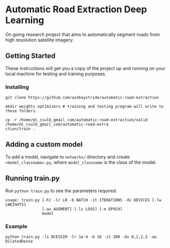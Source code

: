 # Automatic Road Extraction Deep Learning

On going research project that aims to automatically segment roads from high resolution satellite imagery.

## Getting Started

These instructions will get you a copy of the project up and running on your local machine for testing and training purposes.

### Installing

```
git clone https://github.com/aznboystride/automatic-road-extraction

mkdir weights optimizers # training and testing program will write to these folders.

cp -r /home/ml_csulb_gmail_com/automatic-road-extraction/valid /home/ml_csulb_gmail_com/automatic-road-extra
ction/train .
```

## Adding a custom model

To add a model, navigate to `networks/` directory and create `<model_classname>.py`, where `model_classname` is the class of the model.

## Running train.py

Run `python train.py` to see the parameters required.

```
usage: train.py [-h] -lr LR -b BATCH -it ITERATIONS -dv DEVICES [-lw LWEIGHTS]
                [-au AUGMENT] [-ls LOSS] [-e EPOCH]
                model
```

### Example

`python train.py -ls BCESSIM -lr 1e-4 -b 16 -it 200 -dv 0,1,2,3 -au DilatedDense`
